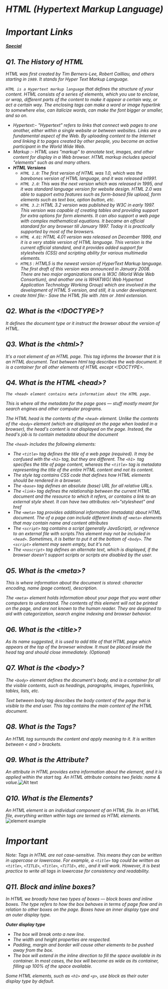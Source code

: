 ***<h1 align="center">HTML (Hypertext Markup Language)</h1>***
# ***Important Links***
***[Special](https://html.spec.whatwg.org/multipage/indices.html#element-content-categories)***
## ***Q1. The History of HTML***
*HTML was first created by Tim Berners-Lee, Robert Cailliau, and others starting in `1989`. It stands for Hyper Text Markup Language.*

*`HTML is a Hypertext markup language` that defines the structure of your content. HTML consists of a series of elements, which you use to enclose, or wrap, different parts of the content to make it appear a certain way, or act a certain way. The enclosing tags can make a word or image hyperlink to somewhere else, can italicize words, can make the font bigger or smaller, and so on.*
* *Hypertext:- "Hypertext" refers to links that connect web pages to one another, either within a single website or between websites. Links are a fundamental aspect of the Web. By uploading content to the Internet and linking it to pages created by other people, you become an active participant in the World Wide Web.*
* *Markup :- HTML uses "markup" to annotate text, images, and other content for display in a Web browser. HTML markup includes special "elements" such as  <title>, </title> and many others.*
* ***HTML Versions***
    * *`HTML 1.0`: The first version of HTML was 1.0, which was the barebones version of HTML language, and it was released in1991.*
    * *`HTML 2.0`: This was the next version which was released in 1995, and it was standard language version for website design. HTML 2.0 was able to support extra features such as form-based file upload, form elements such as text box, option button, etc.*
    * *`HTML 3.2`: HTML 3.2 version was published by W3C in early 1997. This version was capable of creating tables and providing support for extra options for form elements. It can also support a web page with complex mathematical equations. It became an official standard for any browser till January 1997. Today it is practically supported by most of the browsers.*
    * *`HTML 4.01`: HTML 4.01 version was released on December 1999, and it is a very stable version of HTML language. This version is the current official standard, and it provides added support for stylesheets (CSS) and scripting ability for various multimedia elements.*
    * *`HTML5` : HTML5 is the newest version of HyperText Markup language. The first draft of this version was announced in January 2008. There are two major organizations one is W3C (World Wide Web Consortium), and another one is WHATWG( Web Hypertext Application Technology Working Group) which are involved in the development of HTML 5 version, and still, it is under development.*
* *create html file:- Save the HTML file with .htm or .html extension.*
## ***Q2. What is the <!DOCTYPE>?***
*It defines the document type or it instruct the browser about the version of HTML.*
## ***Q3. What is the &lt;html&gt;?***
*It's a root element of an HTML page. This tag informs the browser that it is an HTML document. Text between html tag describes the web document. It is a container for all other elements of HTML except <!DOCTYPE>.*

## ***Q4. What is the HTML &lt;head&gt;?***
*`The <head> element contains meta information about the HTML page.`*

*This is where all the metadata for the page goes — stuff mostly meant for search engines and other computer programs.*

*The HTML head is the contents of the `<head>` element. Unlike the contents of the `<body>` element (which are displayed on the page when loaded in a browser), the head's content is not displayed on the page. Instead, the head's job is to contain metadata about the document*

*The `<head>` includes the following elements:*
* *The `<title>` tag defines the title of a web page (required). It may be confused with the `<h1>` tag, but they are different. The `<h1> `tag specifies the title of page content, whereas the `<title>` tag is metadata representing the title of the entire HTML content and not its content.*
* *The style tag contains CSS code that defines how HTML elements should be rendered in a browser.*
* *The `<base>` tag defines an absolute (base) URL for all relative URLs.*
* *The `<link>` tag defines the relationship between the current HTML document and the resource to which it refers, or contains a link to an external style sheet. It can have two attributes: rel="stylesheet" and href*
* *The `<meta>` tag provides additional information (metadata) about HTML document. The <head> of a page can include different kinds of `<meta>` elements that may contain name and content attributes*
* *The `<script>` tag contains a script (generally JavaScript), or reference to an external file with scripts.This element may not be included in `<head>`. Sometimes, it is better to put it at the bottom of `<body>`. The `<script>` element may seem empty, but it's not.*
* *The `<noscript>` tag defines an alternate text, which is displayed, if the browser doesn’t support scripts or scripts are disabled by the user.*

## ***Q5. What is the &lt;meta&gt;?***
*This is where information about the document is stored: character encoding, name (page context), description.*

*The `<meta>` element holds information about your page that you want other computers to understand. The contents of this element will not be printed on the page, and are not known to the human reader. They are designed to aid with categorization, search engine indexing and browser behavior.*

## ***Q6. What is the &lt;title&gt;?***
*As its name suggested, it is used to add title of that HTML page which appears at the top of the browser window. It must be placed inside the head tag and should close immediately. (Optional)*
## ***Q7. What is the &lt;body&gt;?***
*The `<body>` element defines the document's body, and is a container for all the visible contents, such as headings, paragraphs, images, hyperlinks, tables, lists, etc.*

*Text between body tag describes the body content of the page that is visible to the end user. This tag contains the main content of the HTML document.*

## ***Q8. What is the Tags?***
*An HTML tag surrounds the content and apply meaning to it. It is written between < and > brackets.*
## ***Q9. What is the Attribute?***
*An attribute in HTML provides extra information about the element, and it is applied within the start tag. An HTML attribute contains two fields: name & value.*![Alt text](https://developer.mozilla.org/en-US/docs/Learn/HTML/Introduction_to_HTML/Getting_started/grumpy-cat-attribute-small.png)
## ***Q10. What is the Elements?***
*An HTML element is an individual component of an HTML file. In an HTML file, everything written within tags are termed as HTML elements.*
![element example](https://developer.mozilla.org/en-US/docs/Learn/HTML/Introduction_to_HTML/Getting_started/grumpy-cat-small.png)

# ***Important***
*Note: Tags in HTML are not case-sensitive. This means they can be written in uppercase or lowercase. For example, a `<title>` tag could be written as `<title>`, `<TITLE>`, `<Title>`, `<TiTlE>`, etc., and it will work. However, it is best practice to write all tags in lowercase for consistency and readability.*

## ***Q11. Block and inline boxes?***
*In HTML we broadly have two types of boxes — block boxes and inline boxes. The type refers to how the box behaves in terms of page flow and in relation to other boxes on the page. Boxes have an inner display type and an outer display type.*

***Outer display type***
* *The box will break onto a new line.*
* *The width and height properties are respected.*
* *Padding, margin and border will cause other elements to be pushed away from the box.*
* *The box will extend in the inline direction to fill the space available in its container. In most cases, the box will become as wide as its container, filling up 100% of the space available.*

*Some HTML elements, such as `<h1>` and `<p>`, use block as their outer display type by default.*